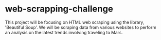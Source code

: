 # web-scrapping-challenge
This project will be focusing on HTML web scraping using the library, 'Beautiful Soup'. We will be scraping data from various websites to perform an analysis on the latest trends involving traveling to Mars.
